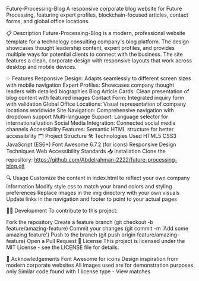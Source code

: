 Future-Processing-Blog
A responsive corporate blog website for Future Processing, featuring expert profiles, blockchain-focused articles, contact forms, and global office locations.

📋 Description
Future-Processing-Blog is a modern, professional website template for a technology consulting company's blog platform. The design showcases thought leadership content, expert profiles, and provides multiple ways for potential clients to connect with the business. The site features a clean, corporate design with responsive layouts that work across desktop and mobile devices.

✨ Features
Responsive Design: Adapts seamlessly to different screen sizes with mobile navigation
Expert Profiles: Showcases company thought leaders with detailed biographies
Blog Article Cards: Clean presentation of blog content with featured images
Contact Form: Integrated inquiry form with validation
Global Office Locations: Visual representation of company locations worldwide
Site Navigation: Comprehensive navigation with dropdown support
Multi-language Support: Language selector for internationalization
Social Media Integration: Connected social media channels
Accessibility Features: Semantic HTML structure for better accessibility
🗂️ Project Structure
🛠️ Technologies Used
HTML5
CSS3
JavaScript (ES6+)
Font Awesome 6.7.2 (for icons)
Responsive Design Techniques
Web Accessibility Standards
📥 Installation
Clone the repository:
https://github.com/Abdelrahman-2222/future-processing-blog.git

🔍 Usage
Customize the content in index.html to reflect your own company information
Modify style.css to match your brand colors and styling preferences
Replace images in the img directory with your own visuals
Update links in the navigation and footer to point to your actual pages

👨‍💻 Development
To contribute to this project:

Fork the repository
Create a feature branch (git checkout -b feature/amazing-feature)
Commit your changes (git commit -m 'Add some amazing feature')
Push to the branch (git push origin feature/amazing-feature)
Open a Pull Request
📝 License
This project is licensed under the MIT License - see the LICENSE file for details.

🙏 Acknowledgements
Font Awesome for icons
Design inspiration from modern corporate websites
All images used are for demonstration purposes only
Similar code found with 1 license type - View matches
